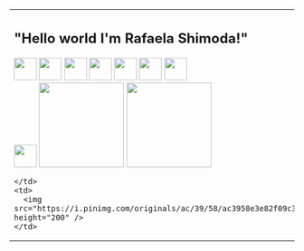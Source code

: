 <table>
  <tr>
    <td>

<h2>"Hello world I'm Rafaela Shimoda!"</h2>

<div>
  <img src="https://cdn.jsdelivr.net/gh/devicons/devicon/icons/java/java-original.svg" height="40" />
  <img src="https://cdn.jsdelivr.net/gh/devicons/devicon/icons/html5/html5-original.svg" height="40" />
  <img src="https://cdn.jsdelivr.net/gh/devicons/devicon/icons/css3/css3-original.svg" height="40" />
  <img src="https://cdn.jsdelivr.net/gh/devicons/devicon/icons/javascript/javascript-original.svg" height="40" />
  <img src="https://cdn.jsdelivr.net/gh/devicons/devicon/icons/python/python-original.svg" height="40" />
  <img src="https://cdn.jsdelivr.net/gh/devicons/devicon/icons/csharp/csharp-original.svg" height="40" />
  <img src="https://cdn.jsdelivr.net/gh/devicons/devicon/icons/vscode/vscode-original.svg" height="40" />
</div>

<img src="https://img.shields.io/static/v1?message=LinkedIn&logo=linkedin&color=0077B5&logoColor=white&style=for-the-badge" height="40" />

<img src="https://github-readme-stats.vercel.app/api?username=RafaShi&show_icons=true&theme=dracula" height="150" />
<img src="https://github-readme-stats.vercel.app/api/top-langs/?username=RafaShi&layout=compact&theme=dracula" height="150" />

    </td>
    <td>
      <img src="https://i.pinimg.com/originals/ac/39/58/ac3958e3e82f09c3d19facba53badd93.gif" height="200" />
    </td>
  </tr>
</table>
